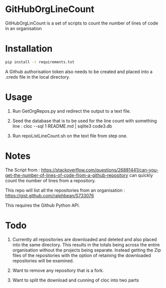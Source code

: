 # GitHubOrgLineCount
GitHubOrgLinCount is a set of scripts to count the number of lines of code in an organisation

# Installation

```bash
pip install -r requirements.txt
```

A Github authorisation token also needs to be created and placed into a .creds file in the local directory. 

# Usage

1. Run GetOrgRepos.py and redirect the output to a text file. 

2. Seed the database that is to be used for the line count with something line : 
    cloc --sql 1 README.md | sqlite3 code3.db

2. Run repoListLineCount.sh on the text file from step one. 


# Notes

The Script from : https://stackoverflow.com/questions/26881441/can-you-get-the-number-of-lines-of-code-from-a-github-repository can quickly count the number of lines from a repository.

This repo will list all the repositories from an organisation : 
https://gist.github.com/ralphbean/5733076

This requires the Github Python API.

# Todo

1. Currently all repositories are downloaded and deleted and also placed into the same directory. This results in the totals being across the entire organisation without the projects being separate. Instead getting the Zip files of the repositories with the option of retaining the downloaded repositories will be examined. 

2. Want to remove any repository that is a fork. 

3. Want to split the download and cunning of cloc into two parts
